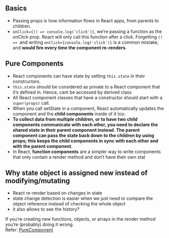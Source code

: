## Basics
- Passing props is how information flows in React apps, from parents to children.
- `onClick={() => console.log('click')}`, we’re passing a function as the onClick prop. React will only call this function after a click. Forgetting `() => `and writing `onClick={console.log('click')}` is a common mistake, and **would fire every time the component re-renders**.
## Pure Components
- React components can have state by setting `this.state` in their constructors. 
- `this.state` should be considered as private to a React component that it’s defined in. Hence, cant be accessed by derived class
- All React component classes that have a constructor should start with a `super(props)` call.
- When you call setState in a component, React automatically updates the component and the **child components** inside of it too.
- **To collect data from multiple children, or to have two child components communicate with each other, you need to declare the shared state in their parent component instead. The parent component can pass the state back down to the children by using props; this keeps the child components in sync with each other and with the parent component.**
- In React, **function components** are a simpler way to write components that only contain a render method and don’t have their own stat

## Why state object is assigned new instead of modifying/mutating

- React re-render based on changes in state
- state change detection is easier when we just need to compare the object reference instead of checking the whole object
- it also allows to see the history?

If you’re creating new functions, objects, or arrays in the render method you’re (probably) doing it wrong.  
Refer: [PureComponent](https://codeburst.io/when-to-use-component-or-purecomponent-a60cfad01a81)


